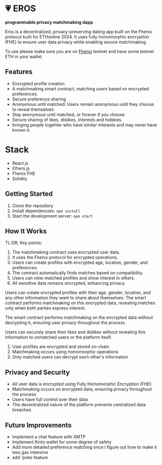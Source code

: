 # 💗 EROS 

**programmable privacy matchmaking dapp**

Eros is a decentralized, privacy-preserving dating app built on the Fhenix protocol built for ETHonline 2024. It uses fully homomorphic encryption (FHE) to ensure user data privacy while enabling secure matchmaking.

To use please make sure you are on [Fhenix](https://www.fhenix.io/cheat-sheet/) testnet and have some testnet ETH in your wallet.


## Features

- Encrypted profile creation
- A matchmaking smart contract, matching users based on encrypted preferences.
- Secure preference sharing
- Anonymous until matched: Users remain anonymous until they choose to reveal themselves
- Stay anonymous until matched, or forever if you choose
- Secure sharing of likes, dislikes, interests and hobbies. 
- bringing people togehter who have similar interests and may never have known it.

# Stack

- React.js
- Ethers.js
- Fhenix FHE
- Solidity

## Getting Started

1. Clone the repository
2. Install dependencies: `npm install`
3. Start the development server: `npm start`

## How It Works

TL:DR;
Key points:
1. The matchmaking contract uses encrypted user data.
2. It uses the Fhenix protocol for encrypted operations.
3. Users can create profiles with encrypted age, location, gender, and preferences.
4. The contract automatically finds matches based on compatibility.
5. Users can view matched profiles and show interest in others.
6. All sensitive data remains encrypted, enhancing privacy.

Users can create encrypted profiles with their age, gender, location, and any other information they want to share about themselves. The smart contract performs matchmaking on this encrypted data, revealing matches only when both parties express interest.

The smart contract performs matchmaking on the encrypted data without decrypting it, ensuring user privacy throughout the process.

Users can securely share their likes and dislikes without revealing this information to unmatched users or the platform itself.

1. User profiles are encrypted and stored on-chain
2. Matchmaking occurs using homomorphic operations
3. Only matched users can decrypt each other's information

## Privacy and Security
- All user data is encrypted using Fully Homomorphic Encryption (FHE)
- Matchmaking occurs on encrypted data, ensuring privacy throughout the process
- Users have full control over their data 
- The decentralized nature of the platform prevents centralized data breaches

## Future Improvements

- Implement a chat feature with XMTP
- Implement Kinto wallet for some degree of safety
- Add more detailed preference matching once I figure out how to make it less gas intensive
- add 'poke feature